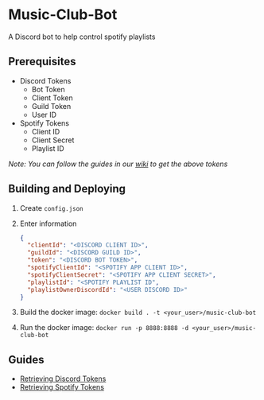 # Music-Club-Bot

A Discord bot to help control spotify playlists

## Prerequisites

- Discord Tokens
  - Bot Token
  - Client Token
  - Guild Token
  - User ID
- Spotify Tokens
  - Client ID
  - Client Secret
  - Playlist ID

_Note: You can follow the guides in our [wiki](https://github.com/McMumf/Music-Club-Bot/wiki) to get the above tokens_

## Building and Deploying

1) Create `config.json`
2) Enter information

    ```json
    {
      "clientId": "<DISCORD CLIENT ID>",
      "guildId": "<DISCORD GUILD ID>",
      "token": "<DISCORD BOT TOKEN>",
      "spotifyClientId": "<SPOTIFY APP CLIENT ID>",
      "spotifyClientSecret": "<SPOTIFY APP CLIENT SECRET>",
      "playlistId": "<SPOTIFY PLAYLIST ID",
      "playlistOwnerDiscordId": "<USER DISCORD ID>"
    }
    ```

3) Build the docker image: `docker build . -t <your_user>/music-club-bot`
4) Run the docker image: `docker run -p 8888:8888 -d <your_user>/music-club-bot`

## Guides

- [Retrieving Discord Tokens](https://github.com/McMumf/Music-Club-Bot/wiki/Setting-up-the-Discord-App)
- [Retrieving Spotify Tokens](https://github.com/McMumf/Music-Club-Bot/wiki/Setting-up-the-Spotify-App)
